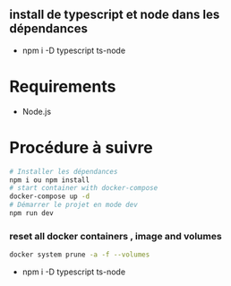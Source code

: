 ## install de typescript et node dans les dépendances

- npm i -D typescript ts-node

# Requirements
- Node.js

# Procédure à suivre

```sh
# Installer les dépendances
npm i ou npm install
# start container with docker-compose
docker-compose up -d
# Démarrer le projet en mode dev
npm run dev
```

### reset all docker containers , image and volumes

```sh
docker system prune -a -f --volumes
```

- npm i -D typescript ts-node